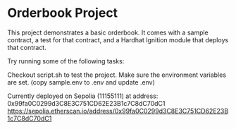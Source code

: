 # Orderbook Project

This project demonstrates a basic orderbook. It comes with a sample contract, a test for that contract, and a Hardhat Ignition module that deploys that contract.

Try running some of the following tasks:

Checkout script.sh to test the project. Make sure the environment variables are set. (copy sample.env to .env and update .env) 

Currently deployed on Sepolia (11155111) at address: 0x99fa0C0299d3C8E3C751CD62E23B1c7C8dC70dC1
https://sepolia.etherscan.io/address/0x99fa0C0299d3C8E3C751CD62E23B1c7C8dC70dC1